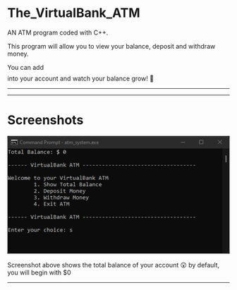 # The_VirtualBank_ATM
AN ATM program coded with C++.

This program will allow you to view your balance, deposit and withdraw money.

You can add $$$$ into your account and watch your balance grow! 🤑

-----

-----

# Screenshots

![balance](pictures/broke.png)

Screenshot above shows the total balance of your account 😲 by default, you will begin with $0

-----
